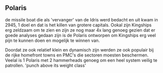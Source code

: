 ## Polaris

de missile boat die als 'vervanger' van de Idris werd bedacht  en uit kwam in 2945, 1 doel en dat is het killen van grotere capitals. Ookal zijn Kingships erg zeldzaam om te zien en zijn ze nog maar 4x lang genoeg gezien dat er goede analyses gedaan zijn is de Polaris ontworpen om Kingships erg veel pijn te kunnen doen en mogelijk te winnen van.

Doordat ze ook relatief klein en dynamisch zijn werden ze ook populair bij de rijke homefront towns en PMC's die sectoren moesten beschermen. Veelal is 1 Polaris met 2 hammerheads genoeg om een heel system veilig te patrollen.
'punch above its weight class'
